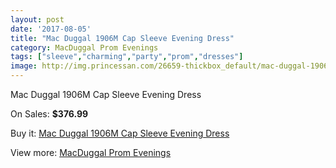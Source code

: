 ```yaml
---
layout: post
date: '2017-08-05'
title: "Mac Duggal 1906M Cap Sleeve Evening Dress"
category: MacDuggal Prom Evenings
tags: ["sleeve","charming","party","prom","dresses"]
image: http://img.princessan.com/26659-thickbox_default/mac-duggal-1906m-cap-sleeve-evening-dress.jpg
---
```

Mac Duggal 1906M Cap Sleeve Evening Dress

On Sales: **$376.99**
<a href="https://www.princessan.com/en/12223-mac-duggal-1906m-cap-sleeve-evening-dress.html"><amp-img layout="responsive" width="600" height="600" src="//img.princessan.com/26659-thickbox_default/mac-duggal-1906m-cap-sleeve-evening-dress.jpg" alt="Mac Duggal 1906M Cap Sleeve Evening Dress 0" /></a>
<a href="https://www.princessan.com/en/12223-mac-duggal-1906m-cap-sleeve-evening-dress.html"><amp-img layout="responsive" width="600" height="600" src="//img.princessan.com/26661-thickbox_default/mac-duggal-1906m-cap-sleeve-evening-dress.jpg" alt="Mac Duggal 1906M Cap Sleeve Evening Dress 1" /></a>
<a href="https://www.princessan.com/en/12223-mac-duggal-1906m-cap-sleeve-evening-dress.html"><amp-img layout="responsive" width="600" height="600" src="//img.princessan.com/26660-thickbox_default/mac-duggal-1906m-cap-sleeve-evening-dress.jpg" alt="Mac Duggal 1906M Cap Sleeve Evening Dress 2" /></a>

Buy it: [Mac Duggal 1906M Cap Sleeve Evening Dress](https://www.princessan.com/en/12223-mac-duggal-1906m-cap-sleeve-evening-dress.html "Mac Duggal 1906M Cap Sleeve Evening Dress")

View more: [MacDuggal Prom Evenings](https://www.princessan.com/en/87- "MacDuggal Prom Evenings")